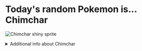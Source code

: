 # Today's random Pokemon is... Chimchar

![Chimchar shiny sprite](https://raw.githubusercontent.com/PokeAPI/sprites/master/sprites/pokemon/shiny/390.png)

<details>
<summary>Additional info about Chimchar</summary>

| srpite type | image |
|------|------|
| back_default | ![Chimchar back_default sprite](https://raw.githubusercontent.com/PokeAPI/sprites/master/sprites/pokemon/back/390.png) |
| back_shiny | ![Chimchar back_shiny sprite](https://raw.githubusercontent.com/PokeAPI/sprites/master/sprites/pokemon/back/shiny/390.png) |
| front_default | ![Chimchar front_default sprite](https://raw.githubusercontent.com/PokeAPI/sprites/master/sprites/pokemon/390.png) | </details>